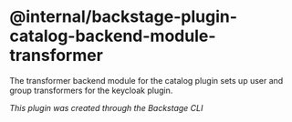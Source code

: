 # @internal/backstage-plugin-catalog-backend-module-transformer

The transformer backend module for the catalog plugin sets up user and group
transformers for the keycloak plugin.

_This plugin was created through the Backstage CLI_
